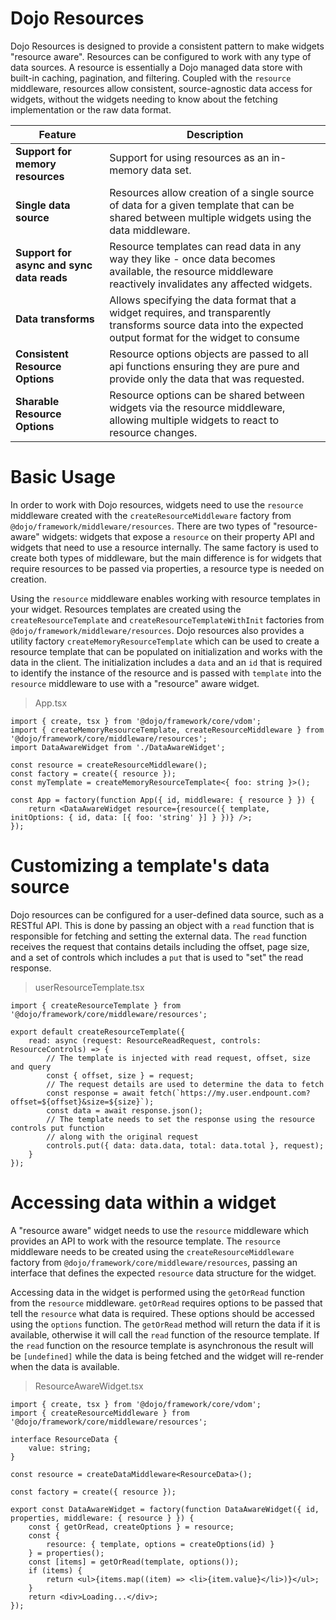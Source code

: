 # Dojo Resources

Dojo Resources is designed to provide a consistent pattern to make widgets "resource aware". Resources can be configured to work with any type of data sources. A resource is essentially a Dojo managed data store with built-in caching, pagination, and filtering. Coupled with the `resource` middleware, resources allow consistent, source-agnostic data access for widgets, without the widgets needing to know about the fetching implementation or the raw data format.

| Feature                                   | Description                                                                                                                                                  |
| ----------------------------------------- | ------------------------------------------------------------------------------------------------------------------------------------------------------------ |
| **Support for memory resources**          | Support for using resources as an in-memory data set.                                                                                                        |
| **Single data source**                    | Resources allow creation of a single source of data for a given template that can be shared between multiple widgets using the data middleware.              |
| **Support for async and sync data reads** | Resource templates can read data in any way they like - once data becomes available, the resource middleware reactively invalidates any affected widgets.    |
| **Data transforms**                       | Allows specifying the data format that a widget requires, and transparently transforms source data into the expected output format for the widget to consume |
| **Consistent Resource Options**           | Resource options objects are passed to all api functions ensuring they are pure and provide only the data that was requested.                                |
| **Sharable Resource Options**             | Resource options can be shared between widgets via the resource middleware, allowing multiple widgets to react to resource changes.                          |

# Basic Usage

In order to work with Dojo resources, widgets need to use the `resource` middleware created with the `createResourceMiddleware` factory from `@dojo/framework/middleware/resources`. There are two types of "resource-aware" widgets: widgets that expose a `resource` on their property API and widgets that need to use a resource internally. The same factory is used to create both types of middleware, but the main difference is for widgets that require resources to be passed via properties, a resource type is needed on creation.

Using the `resource` middleware enables working with resource templates in your widget. Resources templates are created using the `createResourceTemplate` and `createResourceTemplateWithInit` factories from `@dojo/framework/middleware/resources`. Dojo resources also provides a utility factory `createMemoryResourceTemplate` which can be used to create a resource template that can be populated on initialization and works with the data in the client. The initialization includes a `data` and an `id` that is required to identify the instance of the resource and is passed with `template` into the `resource` middleware to use with a "resource" aware widget.

> App.tsx

```tsx
import { create, tsx } from '@dojo/framework/core/vdom';
import { createMemoryResourceTemplate, createResourceMiddleware } from '@dojo/framework/core/middleware/resources';
import DataAwareWidget from './DataAwareWidget';

const resource = createResourceMiddleware();
const factory = create({ resource });
const myTemplate = createMemoryResourceTemplate<{ foo: string }>();

const App = factory(function App({ id, middleware: { resource } }) {
	return <DataAwareWidget resource={resource({ template, initOptions: { id, data: [{ foo: 'string' }] } })} />;
});
```

# Customizing a template's data source

Dojo resources can be configured for a user-defined data source, such as a RESTful API. This is done by passing an object with a `read` function that is responsible for fetching and setting the external data. The `read` function receives the request that contains details including the offset, page size, and a set of controls which includes a `put` that is used to "set" the read response.

> userResourceTemplate.tsx

```tsx
import { createResourceTemplate } from '@dojo/framework/core/middleware/resources';

export default createResourceTemplate({
	read: async (request: ResourceReadRequest, controls: ResourceControls) => {
		// The template is injected with read request, offset, size and query
		const { offset, size } = request;
		// The request details are used to determine the data to fetch
		const response = await fetch(`https://my.user.endpount.com?offset=${offset}&size=${size}`);
		const data = await response.json();
		// The template needs to set the response using the resource controls put function
		// along with the original request
		controls.put({ data: data.data, total: data.total }, request);
	}
});
```

# Accessing data within a widget

A "resource aware" widget needs to use the `resource` middleware which provides an API to work with the resource template. The `resource` middleware needs to be created using the `createResourceMiddleware` factory from `@dojo/framework/core/middleware/resources`, passing an interface that defines the expected `resource` data structure for the widget.

Accessing data in the widget is performed using the `getOrRead` function from the `resource` middleware. `getOrRead` requires options to be passed that tell the `resource` what data is required. These options should be accessed using the `options` function. The `getOrRead` method will return the data if it is available, otherwise it will call the `read` function of the resource template. If the `read` function on the resource template is asynchronous the result will be `[undefined]` while the data is being fetched and the widget will re-render when the data is available.

> ResourceAwareWidget.tsx

```tsx
import { create, tsx } from '@dojo/framework/core/vdom';
import { createResourceMiddleware } from '@dojo/framework/core/middleware/resources';

interface ResourceData {
	value: string;
}

const resource = createDataMiddleware<ResourceData>();

const factory = create({ resource });

export const DataAwareWidget = factory(function DataAwareWidget({ id, properties, middleware: { resource } }) {
	const { getOrRead, createOptions } = resource;
	const {
		resource: { template, options = createOptions(id) }
	} = properties();
	const [items] = getOrRead(template, options());
	if (items) {
		return <ul>{items.map((item) => <li>{item.value}</li>)}</ul>;
	}
	return <div>Loading...</div>;
});
```
